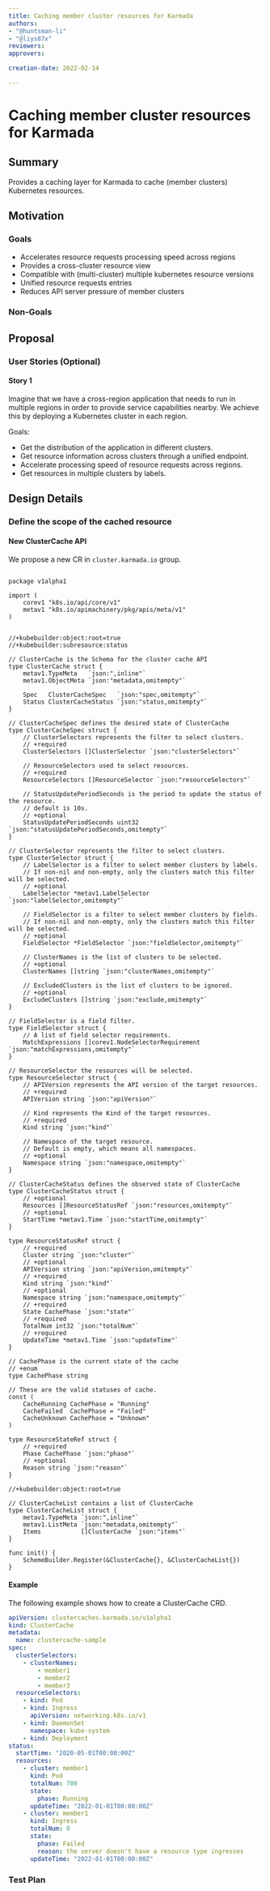 ```yaml
---
title: Caching member cluster resources for Karmada
authors:
- "@huntsman-li"
- "@liys87x"
reviewers:
approvers:

creation-date: 2022-02-14

---
```


# Caching member cluster resources for Karmada

## Summary

Provides a caching layer for Karmada to cache (member clusters) Kubernetes resources.

## Motivation

### Goals

- Accelerates resource requests processing speed across regions
- Provides a cross-cluster resource view
- Compatible with (multi-cluster) multiple kubernetes resource versions
- Unified resource requests entries
- Reduces API server pressure of member clusters

### Non-Goals

## Proposal

### User Stories (Optional)

#### Story 1

Imagine that we have a cross-region application that needs to run in multiple regions in order to provide service capabilities nearby. We achieve this by deploying a Kubernetes cluster in each region.

Goals:

- Get the distribution of the application in different clusters.
- Get resource information across clusters through a unified endpoint.
- Accelerate processing speed of resource requests across regions.
- Get resources in multiple clusters by labels.

## Design Details

### Define the scope of the cached resource

#### New ClusterCache API

We propose a new CR in `cluster.karmada.io` group.

```golang

package v1alpha1

import (
	corev1 "k8s.io/api/core/v1"
	metav1 "k8s.io/apimachinery/pkg/apis/meta/v1"
)


//+kubebuilder:object:root=true
//+kubebuilder:subresource:status

// ClusterCache is the Schema for the cluster cache API
type ClusterCache struct {
	metav1.TypeMeta   `json:",inline"`
	metav1.ObjectMeta `json:"metadata,omitempty"`

	Spec   ClusterCacheSpec   `json:"spec,omitempty"`
	Status ClusterCacheStatus `json:"status,omitempty"`
}

// ClusterCacheSpec defines the desired state of ClusterCache
type ClusterCacheSpec struct {
	// ClusterSelectors represents the filter to select clusters.
	// +required
	ClusterSelectors []ClusterSelector `json:"clusterSelectors"`

	// ResourceSelectors used to select resources.
	// +required
	ResourceSelectors []ResourceSelector `json:"resourceSelectors"`

	// StatusUpdatePeriodSeconds is the period to update the status of the resource.
	// default is 10s.
	// +optional
	StatusUpdatePeriodSeconds uint32 `json:"statusUpdatePeriodSeconds,omitempty"`
}

// ClusterSelector represents the filter to select clusters.
type ClusterSelector struct {
	// LabelSelector is a filter to select member clusters by labels.
	// If non-nil and non-empty, only the clusters match this filter will be selected.
	// +optional
	LabelSelector *metav1.LabelSelector `json:"labelSelector,omitempty"`

	// FieldSelector is a filter to select member clusters by fields.
	// If non-nil and non-empty, only the clusters match this filter will be selected.
	// +optional
	FieldSelector *FieldSelector `json:"fieldSelector,omitempty"`

	// ClusterNames is the list of clusters to be selected.
	// +optional
	ClusterNames []string `json:"clusterNames,omitempty"`

	// ExcludedClusters is the list of clusters to be ignored.
	// +optional
	ExcludeClusters []string `json:"exclude,omitempty"`
}

// FieldSelector is a field filter.
type FieldSelector struct {
	// A list of field selector requirements.
	MatchExpressions []corev1.NodeSelectorRequirement `json:"matchExpressions,omitempty"`
}

// ResourceSelector the resources will be selected.
type ResourceSelector struct {
	// APIVersion represents the API version of the target resources.
	// +required
	APIVersion string `json:"apiVersion"`

	// Kind represents the Kind of the target resources.
	// +required
	Kind string `json:"kind"`

	// Namespace of the target resource.
	// Default is empty, which means all namespaces.
	// +optional
	Namespace string `json:"namespace,omitempty"`
}

// ClusterCacheStatus defines the observed state of ClusterCache
type ClusterCacheStatus struct {
	// +optional
	Resources []ResourceStatusRef `json:"resources,omitempty"`
	// +optional
	StartTime *metav1.Time `json:"startTime,omitempty"`
}

type ResourceStatusRef struct {
	// +required
	Cluster string `json:"cluster"`
	// +optional
	APIVersion string `json:"apiVersion,omitempty"`
	// +required
	Kind string `json:"kind"`
	// +optional
	Namespace string `json:"namespace,omitempty"`
	// +required
	State CachePhase `json:"state"`
	// +required
	TotalNum int32 `json:"totalNum"`
	// +required
	UpdateTime *metav1.Time `json:"updateTime"`
}

// CachePhase is the current state of the cache
// +enum
type CachePhase string

// These are the valid statuses of cache.
const (
	CacheRunning CachePhase = "Running"
	CacheFailed  CachePhase = "Failed"
	CacheUnknown CachePhase = "Unknown"
)

type ResourceStateRef struct {
	// +required
	Phase CachePhase `json:"phase"`
	// +optional
	Reason string `json:"reason"`
}

//+kubebuilder:object:root=true

// ClusterCacheList contains a list of ClusterCache
type ClusterCacheList struct {
	metav1.TypeMeta `json:",inline"`
	metav1.ListMeta `json:"metadata,omitempty"`
	Items           []ClusterCache `json:"items"`
}

func init() {
	SchemeBuilder.Register(&ClusterCache{}, &ClusterCacheList{})
}
```

#### Example

The following example shows how to create a ClusterCache CRD.

```yaml
apiVersion: clustercaches.karmada.io/v1alpha1
kind: ClusterCache
metadata:
  name: clustercache-sample
spec:
  clusterSelectors:
    - clusterNames:
        - member1
        - member2
        - member3
  resourceSelectors:
    - kind: Pod
    - kind: Ingress
      apiVersion: networking.k8s.io/v1
    - kind: DaemonSet
      namespace: kube-system
    - kind: Deployment
status:
  startTime: "2020-05-01T00:00:00Z"
  resources:
    - cluster: member1
      kind: Pod
      totalNum: 700
      state:
        phase: Running
      updateTime: "2022-01-01T00:00:00Z"
    - cluster: member1
      kind: Ingress
      totalNum: 0
      state:
        phase: Failed
        reason: the server doesn't have a resource type ingresses
      updateTime: "2022-01-01T00:00:00Z"
```

### Test Plan
